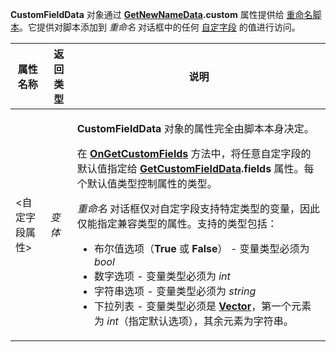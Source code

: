 **CustomFieldData** 对象通过 **[GetNewNameData](getnewnamedata.zh.md).custom** 属性提供给 [重命名脚本](/Manual/scripting/rename_scripts/README.zh.md)。它提供对脚本添加到 *重命名* 对话框中的任何 [自定字段](/Manual/scripting/rename_scripts/custom_fields_in_the_rename_dialog.zh.md) 的值进行访问。

<table>
<thead><tr><th>
属性名称</th><th>
返回类型</th><th>
说明
</th></tr></thead><tbody><tr><td>

\<自定字段属性\></td><td>

*变体*</td><td>

**CustomFieldData** 对象的属性完全由脚本本身决定。

在 **[OnGetCustomFields](../scripting_events/ongetcustomfields.zh.md)** 方法中，将任意自定字段的默认值指定给 **[GetCustomFieldData](getcustomfielddata.zh.md).fields** 属性。每个默认值类型控制属性的类型。

*重命名* 对话框仅对自定字段支持特定类型的变量，因此仅能指定兼容类型的属性。支持的类型包括：

- 布尔值选项（**True** 或 **False**） - 变量类型必须为 *bool*
- 数字选项 - 变量类型必须为 *int*
- 字符串选项 - 变量类型必须为 *string*
- 下拉列表 - 变量类型必须是 **[Vector](vector.zh.md)**，第一个元素为 *int*（指定默认选项），其余元素为字符串。
</td></tr></tbody>
</table>